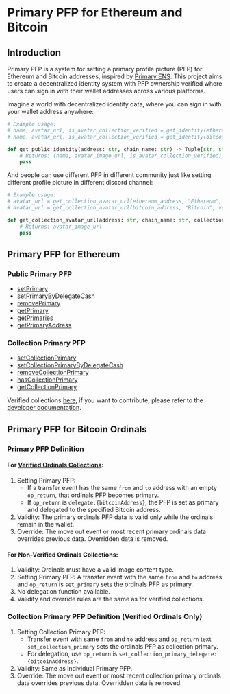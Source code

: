 # Primary PFP for Ethereum and Bitcoin

## Introduction

Primary PFP is a system for setting a primary profile picture (PFP) for Ethereum and Bitcoin addresses, inspired by [Primary ENS](https://support.ens.domains/en/articles/7890756-the-primary-name). This project aims to create a decentralized identity system with PFP ownership verified where users can sign in with their wallet addresses across various platforms.

Imagine a world with decentralized identity data, where you can sign in with your wallet address anywhere:

```python
# Example usage:
# name, avatar_url, is_avatar_collection_verified = get_identity(ethereum_address, "Ethereum")
# name, avatar_url, is_avatar_collection_verified = get_identity(bitcoin_address, "Bitcoin")

def get_public_identity(address: str, chain_name: str) -> Tuple[str, str, bool]:
    # Returns: (name, avatar_image_url, is_avatar_collection_verified)
    pass
```

And people can use different PFP in different community just like setting different profile picture in different discord channel:

```python
# Example usage:
# avatar_url = get_collection_avatar_url(ethereum_address, "Ethereum", collection_contract_address)
# avatar_url = get_collection_avatar_url(bitcoin_address, "Bitcoin", verified_collection_id)

def get_collection_avatar_url(address: str, chain_name: str, collection_id: str) -> str:
    # Returns: avatar_image_url
    pass
```

## Primary PFP for Ethereum

### Public Primary PFP

- [setPrimary](https://github.com/BittyIO/Primary-PFP/blob/main/src/IPrimaryPFP.sol#L31)
- [setPrimaryByDelegateCash](https://github.com/BittyIO/Primary-PFP/blob/main/src/IPrimaryPFP.sol#L40)
- [removePrimary](https://github.com/BittyIO/Primary-PFP/blob/main/src/IPrimaryPFP.sol#L49)
- [getPrimary](https://github.com/BittyIO/Primary-PFP/blob/main/src/IPrimaryPFP.sol#L57)
- [getPrimaries](https://github.com/BittyIO/Primary-PFP/blob/main/src/IPrimaryPFP.sol#L65)
- [getPrimaryAddress](https://github.com/BittyIO/Primary-PFP/blob/main/src/IPrimaryPFP.sol#L74)

### Collection Primary PFP

- [setCollectionPrimary](https://github.com/BittyIO/Primary-PFP/blob/main/src/ICollectionPrimaryPFP.sol#L25)
- [setCollectionPrimaryByDelegateCash](https://github.com/BittyIO/Primary-PFP/blob/main/src/ICollectionPrimaryPFP.sol#L34)
- [removeCollectionPrimary](https://github.com/BittyIO/Primary-PFP/blob/main/src/ICollectionPrimaryPFP.sol#L43)
- [hasCollectionPrimary](https://github.com/BittyIO/Primary-PFP/blob/main/src/ICollectionPrimaryPFP.sol#L52)
- [getCollectionPrimary](https://github.com/BittyIO/Primary-PFP/blob/main/src/ICollectionPrimaryPFP.sol#L61)

Verified collections [here](https://github.com/BittyIO/Primary-PFP/blob/main/verified_collections.md#verified-pfp-collections-for-ethereum), if you want to contribute, please refer to the [developer documentation](https://github.com/BittyIO/Primary-PFP/blob/main/dev.md).

## Primary PFP for Bitcoin Ordinals

### Primary PFP Definition

#### For [Verified Ordinals Collections](https://github.com/BittyIO/Primary-PFP/blob/main/verified_collections.md#verified-pfp-collections-ids-for-ordinals):

1. Setting Primary PFP:
   - If a transfer event has the same `from` and `to` address with an empty `op_return`, that ordinals PFP becomes primary.
   - If `op_return` is `delegate:{bitcoinAddress}`, the PFP is set as primary and delegated to the specified Bitcoin address.
2. Validity: The primary ordinals PFP data is valid only while the ordinals remain in the wallet.
3. Override: The move out event or most recent primary ordinals data overrides previous data. Overridden data is removed.

#### For Non-Verified Ordinals Collections:

1. Validity: Ordinals must have a valid image content type.
2. Setting Primary PFP: A transfer event with the same `from` and `to` address and `op_return` is `set_primary` sets the ordinals PFP as primary.
3. No delegation function available.
4. Validity and override rules are the same as for verified collections.

### Collection Primary PFP Definition (Verified Ordinals Only)

1. Setting Collection Primary PFP:
   - Transfer event with same `from` and `to` address and `op_return` text `set_collection_primary` sets the ordinals PFP as collection primary.
   - For delegation, use `op_return` is `set_collection_primary_delegate:{bitcoinAddress}`.
2. Validity: Same as individual Primary PFP.
3. Override: The move out event or most recent collection primary ordinals data overrides previous data. Overridden data is removed.
